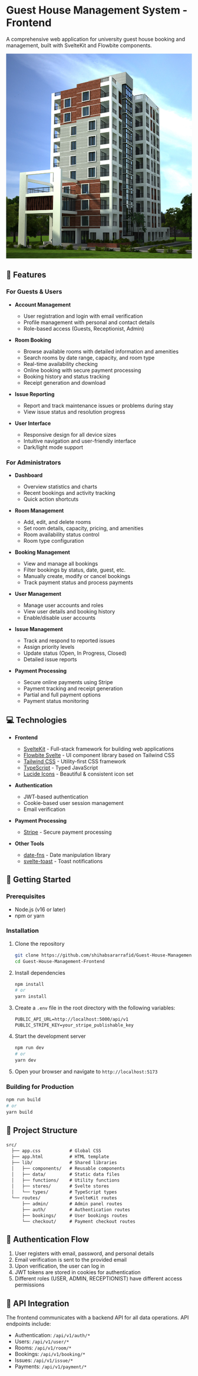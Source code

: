 # Guest House Management System - Frontend

A comprehensive web application for university guest house booking and management, built with SvelteKit and Flowbite components.

![Guest House Management System](/static/ruet_guest_house.jpg)

## 🌟 Features

### For Guests & Users

- **Account Management**

  - User registration and login with email verification
  - Profile management with personal and contact details
  - Role-based access (Guests, Receptionist, Admin)

- **Room Booking**

  - Browse available rooms with detailed information and amenities
  - Search rooms by date range, capacity, and room type
  - Real-time availability checking
  - Online booking with secure payment processing
  - Booking history and status tracking
  - Receipt generation and download

- **Issue Reporting**

  - Report and track maintenance issues or problems during stay
  - View issue status and resolution progress

- **User Interface**
  - Responsive design for all device sizes
  - Intuitive navigation and user-friendly interface
  - Dark/light mode support

### For Administrators

- **Dashboard**

  - Overview statistics and charts
  - Recent bookings and activity tracking
  - Quick action shortcuts

- **Room Management**

  - Add, edit, and delete rooms
  - Set room details, capacity, pricing, and amenities
  - Room availability status control
  - Room type configuration

- **Booking Management**

  - View and manage all bookings
  - Filter bookings by status, date, guest, etc.
  - Manually create, modify or cancel bookings
  - Track payment status and process payments

- **User Management**

  - Manage user accounts and roles
  - View user details and booking history
  - Enable/disable user accounts

- **Issue Management**

  - Track and respond to reported issues
  - Assign priority levels
  - Update status (Open, In Progress, Closed)
  - Detailed issue reports

- **Payment Processing**
  - Secure online payments using Stripe
  - Payment tracking and receipt generation
  - Partial and full payment options
  - Payment status monitoring

## 💻 Technologies

- **Frontend**

  - [SvelteKit](https://kit.svelte.dev/) - Full-stack framework for building web applications
  - [Flowbite Svelte](https://flowbite-svelte.com/) - UI component library based on Tailwind CSS
  - [Tailwind CSS](https://tailwindcss.com/) - Utility-first CSS framework
  - [TypeScript](https://www.typescriptlang.org/) - Typed JavaScript
  - [Lucide Icons](https://lucide.dev/) - Beautiful & consistent icon set

- **Authentication**

  - JWT-based authentication
  - Cookie-based user session management
  - Email verification

- **Payment Processing**

  - [Stripe](https://stripe.com/) - Secure payment processing

- **Other Tools**
  - [date-fns](https://date-fns.org/) - Date manipulation library
  - [svelte-toast](https://www.npmjs.com/package/@zerodevx/svelte-toast) - Toast notifications

## 🚀 Getting Started

### Prerequisites

- Node.js (v16 or later)
- npm or yarn

### Installation

1. Clone the repository

   ```bash
   git clone https://github.com/shihabsararrafid/Guest-House-Management-Frontend.git
   cd Guest-House-Management-Frontend
   ```

2. Install dependencies

   ```bash
   npm install
   # or
   yarn install
   ```

3. Create a `.env` file in the root directory with the following variables:

   ```
   PUBLIC_API_URL=http://localhost:5000/api/v1
   PUBLIC_STRIPE_KEY=your_stripe_publishable_key
   ```

4. Start the development server

   ```bash
   npm run dev
   # or
   yarn dev
   ```

5. Open your browser and navigate to `http://localhost:5173`

### Building for Production

```bash
npm run build
# or
yarn build
```

## 📂 Project Structure

```
src/
  ├── app.css           # Global CSS
  ├── app.html          # HTML template
  ├── lib/              # Shared libraries
  │   ├── components/   # Reusable components
  │   ├── data/         # Static data files
  │   ├── functions/    # Utility functions
  │   ├── stores/       # Svelte stores
  │   └── types/        # TypeScript types
  └── routes/           # SvelteKit routes
      ├── admin/        # Admin panel routes
      ├── auth/         # Authentication routes
      ├── bookings/     # User bookings routes
      └── checkout/     # Payment checkout routes
```

## 🔐 Authentication Flow

1. User registers with email, password, and personal details
2. Email verification is sent to the provided email
3. Upon verification, the user can log in
4. JWT tokens are stored in cookies for authentication
5. Different roles (USER, ADMIN, RECEPTIONIST) have different access permissions

## 🔄 API Integration

The frontend communicates with a backend API for all data operations. API endpoints include:

- Authentication: `/api/v1/auth/*`
- Users: `/api/v1/user/*`
- Rooms: `/api/v1/room/*`
- Bookings: `/api/v1/booking/*`
- Issues: `/api/v1/issue/*`
- Payments: `/api/v1/payment/*`
